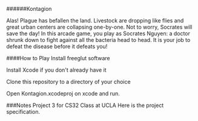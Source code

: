 ######Kontagion

Alas! Plague has befallen the land. Livestock are dropping like flies and great urban centers are collapsing one-by-one. Not to worry, Socrates will save the day! In this arcade game, you play as Socrates Nguyen: a doctor shrunk down to fight against all the bacteria head to head. It is your job to defeat the disease before it defeats you!

####How to Play
Install freeglut software

Install Xcode if you don't already have it

Clone this repository to a directory of your choice

Open Kontagion.xcodeproj on xcode and run.

###Notes
Project 3 for CS32 Class at UCLA Here is the project specification.
